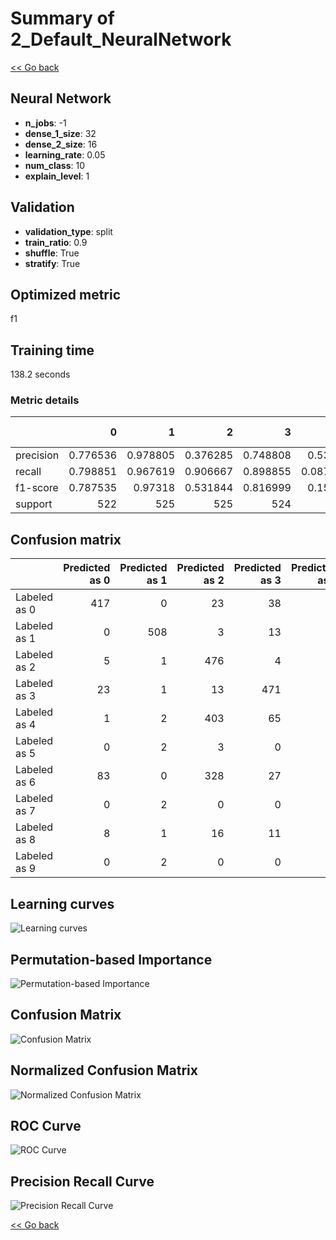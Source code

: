 # Summary of 2_Default_NeuralNetwork

[<< Go back](../README.md)


## Neural Network
- **n_jobs**: -1
- **dense_1_size**: 32
- **dense_2_size**: 16
- **learning_rate**: 0.05
- **num_class**: 10
- **explain_level**: 1

## Validation
 - **validation_type**: split
 - **train_ratio**: 0.9
 - **shuffle**: True
 - **stratify**: True

## Optimized metric
f1

## Training time

138.2 seconds

### Metric details
|           |          0 |          1 |          2 |          3 |           4 |          5 |          6 |          7 |          8 |          9 |   accuracy |   macro avg |   weighted avg |   logloss |
|:----------|-----------:|-----------:|-----------:|-----------:|------------:|-----------:|-----------:|-----------:|-----------:|-----------:|-----------:|------------:|---------------:|----------:|
| precision |   0.776536 |   0.978805 |   0.376285 |   0.748808 |   0.534884  |   0.86     |   0.460993 |   0.908023 |   0.959315 |   0.889908 |   0.733905 |    0.749356 |       0.749603 |  0.699467 |
| recall    |   0.798851 |   0.967619 |   0.906667 |   0.898855 |   0.0879541 |   0.902672 |   0.123574 |   0.882129 |   0.842105 |   0.927342 |   0.733905 |    0.733777 |       0.733905 |  0.699467 |
| f1-score  |   0.787535 |   0.97318  |   0.531844 |   0.816999 |   0.151067  |   0.880819 |   0.194903 |   0.894889 |   0.896897 |   0.90824  |   0.733905 |    0.703637 |       0.703864 |  0.699467 |
| support   | 522        | 525        | 525        | 524        | 523         | 524        | 526        | 526        | 532        | 523        |   0.733905 | 5250        |    5250        |  0.699467 |


## Confusion matrix
|              |   Predicted as 0 |   Predicted as 1 |   Predicted as 2 |   Predicted as 3 |   Predicted as 4 |   Predicted as 5 |   Predicted as 6 |   Predicted as 7 |   Predicted as 8 |   Predicted as 9 |
|:-------------|-----------------:|-----------------:|-----------------:|-----------------:|-----------------:|-----------------:|-----------------:|-----------------:|-----------------:|-----------------:|
| Labeled as 0 |              417 |                0 |               23 |               38 |                5 |                0 |               35 |                0 |                4 |                0 |
| Labeled as 1 |                0 |              508 |                3 |               13 |                0 |                0 |                1 |                0 |                0 |                0 |
| Labeled as 2 |                5 |                1 |              476 |                4 |                9 |                1 |               25 |                0 |                4 |                0 |
| Labeled as 3 |               23 |                1 |               13 |              471 |               10 |                0 |                5 |                0 |                1 |                0 |
| Labeled as 4 |                1 |                2 |              403 |               65 |               46 |                0 |                5 |                0 |                1 |                0 |
| Labeled as 5 |                0 |                2 |                3 |                0 |                0 |              473 |                0 |               30 |                2 |               14 |
| Labeled as 6 |               83 |                0 |              328 |               27 |               15 |                1 |               65 |                0 |                7 |                0 |
| Labeled as 7 |                0 |                2 |                0 |                0 |                0 |               15 |                0 |              464 |                0 |               45 |
| Labeled as 8 |                8 |                1 |               16 |               11 |                0 |               39 |                5 |                3 |              448 |                1 |
| Labeled as 9 |                0 |                2 |                0 |                0 |                1 |               21 |                0 |               14 |                0 |              485 |

## Learning curves
![Learning curves](learning_curves.png)

## Permutation-based Importance
![Permutation-based Importance](permutation_importance.png)
## Confusion Matrix

![Confusion Matrix](confusion_matrix.png)


## Normalized Confusion Matrix

![Normalized Confusion Matrix](confusion_matrix_normalized.png)


## ROC Curve

![ROC Curve](roc_curve.png)


## Precision Recall Curve

![Precision Recall Curve](precision_recall_curve.png)



[<< Go back](../README.md)
